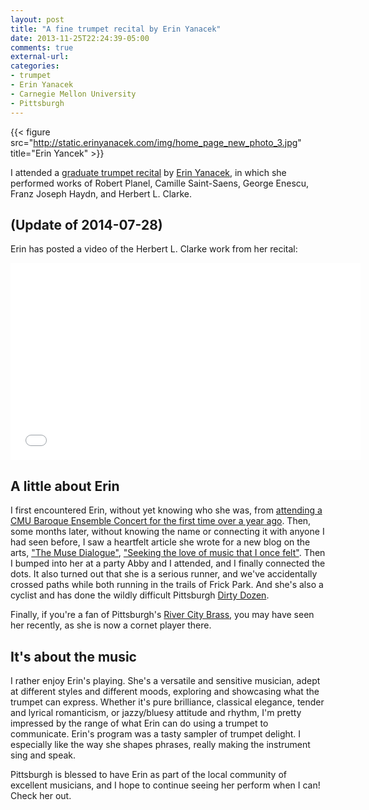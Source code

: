 ```yaml
---
layout: post
title: "A fine trumpet recital by Erin Yanacek"
date: 2013-11-25T22:24:39-05:00
comments: true
external-url: 
categories: 
- trumpet
- Erin Yanacek
- Carnegie Mellon University
- Pittsburgh
---
```

{{< figure src="http://static.erinyanacek.com/img/home_page_new_photo_3.jpg" title="Erin Yancek" >}}

I attended a [graduate trumpet recital](http://www.music.cmu.edu/events/282) by [Erin Yanacek](http://erinyanacek.com/), in which she performed works of Robert Planel, Camille Saint-Saens, George Enescu, Franz Joseph Haydn, and Herbert L. Clarke.

## (Update of 2014-07-28)

Erin has posted a video of the Herbert L. Clarke work from her recital:

<iframe width="560" height="315" src="//www.youtube.com/embed/oBV4u360Ats" frameborder="0" allowfullscreen></iframe>

## A little about Erin

I first encountered Erin, without yet knowing who she was, from [attending a CMU Baroque Ensemble Concert for the first time over a year ago](/blog/2012/04/29/attending-my-first-cmu-baroque-ensemble-concert/). Then, some months later, without knowing the name or connecting it with anyone I had seen before, I saw a heartfelt article she wrote for a new blog on the arts, ["The Muse Dialogue"](http://musedialogue.org/), ["Seeking the love of music that I once felt"](http://musedialogue.org/2013/02/11/seeking-the-love-of-music-that-i-once-felt/). Then I bumped into her at a party Abby and I attended, and I finally connected the dots. It also turned out that she is a serious runner, and we've accidentally crossed paths while both running in the trails of Frick Park. And she's also a cyclist and has done the wildly difficult Pittsburgh [Dirty Dozen](http://www.dannychew.com/dd_11.html).

Finally, if you're a fan of Pittsburgh's [River City Brass](http://www.rivercitybrass.org/), you may have seen her recently, as she is now a cornet player there.

## It's about the music

I rather enjoy Erin's playing. She's a versatile and sensitive musician, adept at different styles and different moods, exploring and showcasing what the trumpet can express. Whether it's pure brilliance, classical elegance, tender and lyrical romanticism, or jazzy/bluesy attitude and rhythm, I'm pretty impressed by the range of what Erin can do using a trumpet to communicate. Erin's program was a tasty sampler of trumpet delight. I especially like the way she shapes phrases, really making the instrument sing and speak.

Pittsburgh is blessed to have Erin as part of the local community of excellent musicians, and I hope to continue seeing her perform when I can! Check her out.
